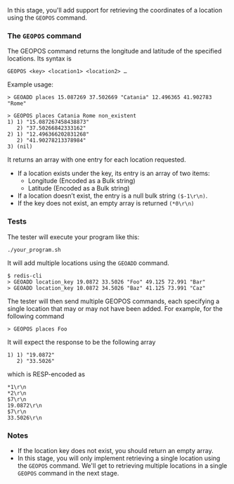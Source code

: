 In this stage, you'll add support for retrieving the coordinates of a location using the `GEOPOS` command.

### The `GEOPOS` command

The GEOPOS command returns the longitude and latitude of the specified locations. Its syntax is

```
GEOPOS <key> <location1> <location2> …
```

Example usage:
```
> GEOADD places 15.087269 37.502669 "Catania" 12.496365 41.902783 "Rome"

> GEOPOS places Catania Rome non_existent
1) 1) "15.087267458438873"
   2) "37.50266842333162"
2) 1) "12.496366202831268"
   2) "41.90278213378984"
3) (nil)
```

It returns an array with one entry for each location requested.

- If a location exists under the key, its entry is an array of two items:
    - Longitude (Encoded as a Bulk string)
    - Latitude (Encoded as a Bulk string)
- If a location doesn’t exist, the entry is a null bulk string `($-1\r\n)`.
- If the key does not exist, an empty array is returned `(*0\r\n)`

### Tests
The tester will execute your program like this:
```
./your_program.sh
```

It will add multiple locations using the `GEOADD` command.

```
$ redis-cli
> GEOADD location_key 19.0872 33.5026 "Foo" 49.125 72.991 "Bar"
> GEOADD location_key 10.0872 34.5026 "Baz" 41.125 73.991 "Caz"
```

The tester will then send multiple GEOPOS commands, each specifying a single location that may or may not have been added.  For example, for the following command

```
> GEOPOS places Foo
```

It will expect the response to be the following array

```
1) 1) "19.0872"
   2) "33.5026"
```

which is RESP-encoded as
```
*1\r\n
*2\r\n
$7\r\n
19.0872\r\n
$7\r\n
33.5026\r\n
```

### Notes
- If the location key does not exist, you should return an empty array.
- In this stage, you will only implement retrieving a single location using the `GEOPOS` command. We'll get to retrieving multiple locations in a single `GEOPOS` command in the next stage.

